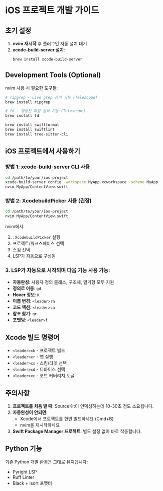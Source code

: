 # iOS 프로젝트 개발 가이드

## 초기 설정

1. **nvim 재시작** 후 플러그인 자동 설치 대기
2. **xcode-build-server 설치**:
   ```bash
   brew install xcode-build-server
   ```

## Development Tools (Optional)
nvim 사용 시 필요한 도구들:
```bash
# ripgrep - Live grep 검색 기능 (Telescope)
brew install ripgrep

# fd - 향상된 파일 검색 기능 (Telescope)
brew install fd

brew install swiftformat
brew install swiftlint
brew install tree-sitter-cli
```

## iOS 프로젝트에서 사용하기

### 방법 1: xcode-build-server CLI 사용
```bash
cd /path/to/your/ios-project
xcode-build-server config -workspace MyApp.xcworkspace -scheme MyApp
nvim MyApp/ContentView.swift
```

### 방법 2: XcodebuildPicker 사용 (권장)
```bash
cd /path/to/your/ios-project
nvim MyApp/ContentView.swift
```

nvim에서:
1. `:XcodebuildPicker` 실행
2. 프로젝트/워크스페이스 선택
3. 스킴 선택
4. LSP가 자동으로 구성됨

### 3. LSP가 자동으로 시작되며 다음 기능 사용 가능:
- **자동완성**: 사용자 정의 클래스, 구조체, 열거형 모두 지원
- **정의로 이동**: `gd`
- **Hover 정보**: `K`
- **이름 변경**: `<leader>rn`
- **코드 액션**: `<leader>ca`
- **참조 찾기**: `gr`
- **포맷팅**: `<leader>f`

## Xcode 빌드 명령어

- `<leader>xb` - 프로젝트 빌드
- `<leader>xr` - 앱 실행
- `<leader>xs` - 스킴/타겟 선택
- `<leader>xd` - 디바이스 선택
- `<leader>xc` - 코드 커버리지 토글

## 주의사항

1. **프로젝트를 처음 열 때**: SourceKit이 인덱싱하는데 10-30초 정도 소요됩니다.
2. **자동완성이 안되면**:
   - Xcode에서 프로젝트를 한번 빌드하세요 (Cmd+B)
   - nvim을 재시작하세요
3. **Swift Package Manager 프로젝트**: 별도 설정 없이 바로 작동합니다.

## Python 기능

기존 Python 개발 환경은 그대로 유지됩니다:
- Pyright LSP
- Ruff Linter
- Black + isort 포맷터
